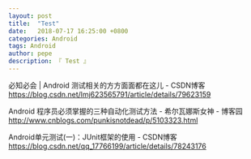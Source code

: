```yaml
---
layout: post
title:  "Test"
date:   2018-07-17 16:25:00 +0800
categories: Android
tags: Android
author: pepe
description: 『 Test 』
---
```





必知必会 | Android 测试相关的方方面面都在这儿 - CSDN博客
https://blog.csdn.net/lmj623565791/article/details/79623159

Android 程序员必须掌握的三种自动化测试方法 - 希尔瓦娜斯女神 - 博客园
http://www.cnblogs.com/punkisnotdead/p/5103323.html

Android单元测试(一)：JUnit框架的使用 - CSDN博客
https://blog.csdn.net/qq_17766199/article/details/78243176

